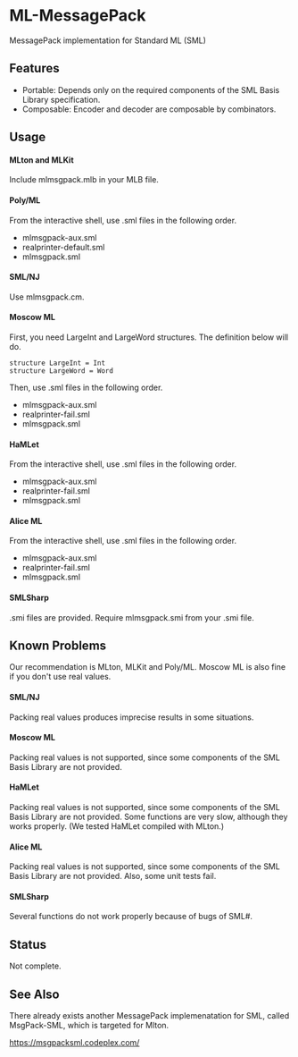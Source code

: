ML-MessagePack
==============

MessagePack implementation for Standard ML (SML)

Features
--------

- Portable: Depends only on the required components of the SML Basis Library specification.
- Composable: Encoder and decoder are composable by combinators.

Usage
-----

#### MLton and MLKit

Include mlmsgpack.mlb in your MLB file.

#### Poly/ML

From the interactive shell, use .sml files in the following order.

- mlmsgpack-aux.sml
- realprinter-default.sml
- mlmsgpack.sml

#### SML/NJ

Use mlmsgpack.cm.

#### Moscow ML

First, you need LargeInt and LargeWord structures. The definition below will do.

    structure LargeInt = Int
    structure LargeWord = Word

Then, use .sml files in the following order.

- mlmsgpack-aux.sml
- realprinter-fail.sml
- mlmsgpack.sml

#### HaMLet

From the interactive shell, use .sml files in the following order.

- mlmsgpack-aux.sml
- realprinter-fail.sml
- mlmsgpack.sml

#### Alice ML

From the interactive shell, use .sml files in the following order.

- mlmsgpack-aux.sml
- realprinter-fail.sml
- mlmsgpack.sml

#### SMLSharp

.smi files are provided. Require mlmsgpack.smi from your .smi file.

Known Problems
--------------

Our recommendation is MLton, MLKit and Poly/ML. Moscow ML is also fine if you don't use real values.

#### SML/NJ

Packing real values produces imprecise results in some situations.

#### Moscow ML

Packing real values is not supported, since some components of the SML Basis Library are not provided.

#### HaMLet

Packing real values is not supported, since some components of the SML Basis Library are not provided.
Some functions are very slow, although they works properly. (We tested HaMLet compiled with MLton.)

#### Alice ML

Packing real values is not supported, since some components of the SML Basis Library are not provided.
Also, some unit tests fail.

#### SMLSharp

Several functions do not work properly because of bugs of SML#.

Status
------

Not complete.

See Also
--------

There already exists another MessagePack implemenatation for SML, 
called MsgPack-SML, which is targeted for Mlton.

https://msgpacksml.codeplex.com/
